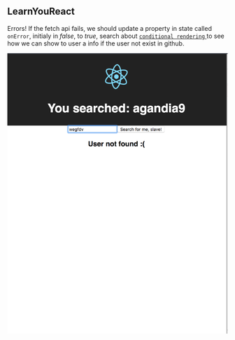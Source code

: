 ## LearnYouReact

Errors! If the fetch api fails, we should update a property in state called `onError`, initialy in *false*, to *true*, search about
[ `conditional rendering` ](https://reactjs.org/docs/conditional-rendering.html) to see how we can show to user a info if the user not exist in github.

<img src="img/step4.png">